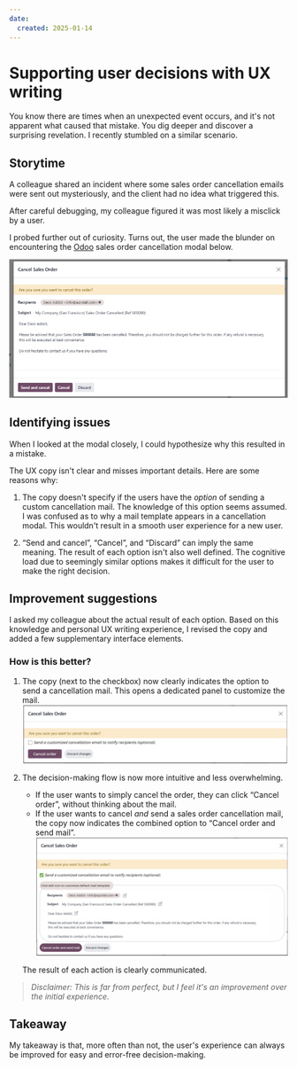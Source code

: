 ```yaml
---
date:
  created: 2025-01-14
---
```


# **Supporting user decisions with UX writing**

You know there are times when an unexpected event occurs, and it's not apparent what caused that mistake. You dig deeper and discover a surprising revelation. I recently stumbled on a similar scenario. 

<!-- more -->

## **Storytime** 

A colleague shared an incident where some sales order cancellation emails were sent out mysteriously, and the client had no idea what triggered this.

After careful debugging, my colleague figured it was most likely a misclick by a user.

I probed further out of curiosity. Turns out, the user made the blunder on encountering the [Odoo](https://www.odoo.com/) sales order cancellation modal below.

![Odoo sales order cancellation modal](../../img/cancel-order-original.png)

## **Identifying issues**

When I looked at the modal closely, I could hypothesize why this resulted in a mistake.

The UX copy isn't clear and misses important details. Here are some reasons why:

1. The copy doesn't specify if the users have the *option* of sending a custom cancellation mail. The knowledge of this option seems assumed. I was confused as to why a mail template appears in a cancellation modal. This wouldn't result in a smooth user experience for a new user. 

2. “Send and cancel”, “Cancel”, and “Discard” can imply the same meaning. The result of each option isn't also well defined. The cognitive load due to seemingly similar options makes it difficult for the user to make the right decision.

## **Improvement suggestions**

I asked my colleague about the actual result of each option. Based on this knowledge and personal UX writing experience, I revised the copy and added a few supplementary interface elements.

### **How is this better?**

1. The copy (next to the checkbox) now clearly indicates the option to send a cancellation mail. This opens a dedicated panel to customize the mail.![Odoo sales order cancellation modal with revised copy](../../img/cancel-order-new.png)


2. The decision-making flow is now more intuitive and less overwhelming.
    * If the user wants to simply cancel the order, they can click “Cancel order”, without thinking about the mail.
    * If the user wants to cancel *and* send a sales order cancellation mail, the copy now indicates the combined option to “Cancel order and send mail”.![Odoo sales order cancellation modal with mail option](../../img/cancel-mail-new.png)
    
    The result of each action is clearly communicated.

>*Disclaimer: This is far from perfect, but I feel it's an improvement over the initial experience.*

## **Takeaway** 

My takeaway is that, more often than not, the user's experience can always be improved for easy and error-free decision-making.
